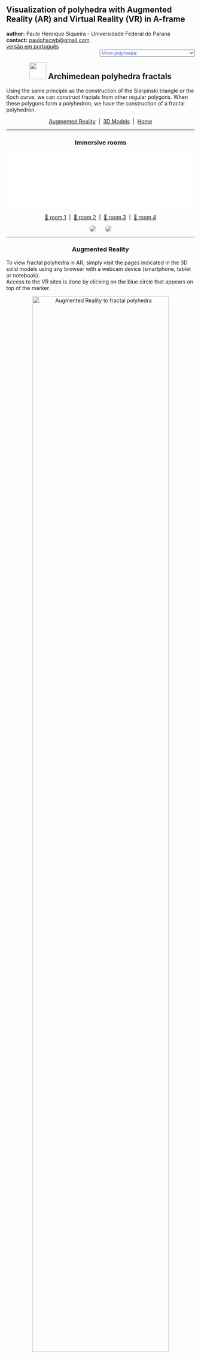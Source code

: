 <link rel="stylesheet" href="../scripts/style.css">
<link rel="icon" type="image/png" href="vr/salas/imagens/icone.png">
<h2>Visualization of polyhedra with Augmented Reality (AR) and Virtual Reality (VR) in A-frame</h2>
 <b>author:</b> Paulo Henrique Siqueira - Universidade Federal do Paraná
 <br><b>contact:</b> <a href="#">paulohscwb@gmail.com</a>
 <br><a href="https://paulohscwb.github.io/polyhedra2/fractalarchimedean/pt-br/">versão em português</a>
 <form style="margin: 0 auto; float:right; text-align:right; width:100%; margin-bottom:15px;">
	<select id="url" onchange="urlHandler(this.value)" style="color:royalblue;">
		<option disabled selected value>More polyhedra:</option>
		<option value="../ArchimedeanCatalanHulls/">Archimedean and Catalan convex hulls</option>
		<option value="../fractalplatonic/">Platonic polyhedra fractals</option>
		<option value="../fractalnonconvex/">Non convex polyhedra fractals</option>
		<option disabled value="../fractalarchimedean/">Archimedean polyhedra fractals</option>
		<option value="../chamfered/">Chamfered polyhedra</option>
		<option value="../propellor/">Propellor polyhedra</option>
		<option value="../diamonds/">Diamond polyhedra</option>
	</select>
</form>
<script>
function urlHandler(value) {                               
    window.location.assign(`${value}`);
}
</script>

<p id="p1"></p>
  <h2 align="center"><img src="vr/salas/imagens/icone.png" style="margin-bottom:-10px" width="45"> Archimedean polyhedra fractals</h2>
Using the same principle as the construction of the Sierpinski triangle or the Koch curve, we can construct fractals from other regular polygons. When these polygons form a polyhedron, we have the construction of a fractal polyhedron.

<p align="center"><a href="#ra">Augmented Reality</a><span>&nbsp;&nbsp;|&nbsp;&nbsp;</span><a href="#m3d">3D Models</a><span>&nbsp;&nbsp;|&nbsp;&nbsp;</span><a href="../">Home</a></p>
  <hr>
 <h3 align="center">Immersive rooms</h3>
<div class="embed-container"><iframe width="100%" src="sala1.htm" title="Sala Imersiva de Fractais de poliedros" frameborder="0" loading="lazy"></iframe></div>
  <p align="center"><a href="sala1.htm" target="_blank">&#x1f517; room 1</a><span>&nbsp;&nbsp;|&nbsp;&nbsp;</span><a href="sala2.htm" target="_blank">&#x1f517; room 2</a><span>&nbsp;&nbsp;|&nbsp;&nbsp;</span><a href="sala3.htm" target="_blank">&#x1f517; room 3</a><span>&nbsp;&nbsp;|&nbsp;&nbsp;</span><a href="sala4.htm" target="_blank">&#x1f517; room 4</a></p>
  <p align="center"><img src="../../geometria-descritiva/videos/fractalarchimedean1.gif" style="max-width: 47%; border-radius:5px; margin-right:5%" loading="lazy"/><img src="../../geometria-descritiva/videos/fractalarchimedean2.gif" style="max-width: 47%; border-radius:5px" loading="lazy"/></p>
  <hr>
  <h3 id="ra" align="center">Augmented Reality</h3>
To view fractal polyhedra in AR, simply visit the pages indicated in the 3D solid models using any browser with a webcam device (smartphone, tablet or notebook).
<br>Access to the VR sites is done by clicking on the blue circle that appears on top of the marker.
<p align="center"><img style="border-radius:7px;" alt="Augmented Reality to fractal polyhedra" src="ar/example.jpg" width="85%"></p>
<p align="center"><img src="ar/fractalarchimedean.gif" alt="Augmented Reality to fractal polyhedra" style="max-width: 92%; border-radius:5px;" loading="lazy"/></p>
<hr>
<h3 id="m3d" align="center">3D models</h3>
<!-- <iframe width="560" height="315" style="max-width:100%" src="https://www.youtube.com/embed/videoseries?list=PLy0I_lGW8HxU-mneUmSsccpRAAwbErHFq" title="YouTube video player" frameborder="0" allow="accelerometer; autoplay; clipboard-write; encrypted-media; gyroscope; picture-in-picture; web-share" allowfullscreen></iframe> -->
<h4>1. Cuboctahedron fractal</h4>
<a href="vr/FractalCuboctahedron.htm" target="_blank" title="3D model" class="fotoA"><img src="ar/31A.png" class="foto" alt="Cuboctahedron fractal"></a><img src="ar/31.png" class="qr">
 <br><br>Applying the construction principle of the Koch curve to triangular faces of the cuboctahedron, we obtain a cuboctahedron fractal. In the first order of fractal construction, we construct a new solid at each triangular face of the original polyhedron. In this example, we have representations of the solid in orders 0, 1, 2 and 3.
 <table>
	<tr>
		<th>order</th>
		<th>polyhedra</th>
		<th>faces</th>
		<th>edges</th>
		<th>vertices</th>
	</tr>
	<tr>
		<td>0</td>
		<td>1</td>
		<td>14</td>
		<td>24</td>
		<td>12</td>
	</tr>
	<tr>
		<td>1</td>
		<td>9</td>
		<td>126</td>
		<td>216</td>
		<td>108</td>
	</tr>
	<tr>
		<td>2</td>
		<td>81</td>
		<td>1134</td>
		<td>1944</td>
		<td>972</td>
	</tr>
	<tr>
		<td>3</td>
		<td>729</td>
		<td>10206</td>
		<td>17496</td>
		<td>8748</td>
	</tr>
 </table>
 <a href="ra.html" class="raAR" title="Augmented reality" target="_blank"></a>
<hr>
<h4>2. Icosidodecahedron fractal</h4>
<a href="vr/FractalIcosidodecahedron.htm" target="_blank" title="3D model" class="fotoA"><img src="ar/32A.png" class="foto" alt="Icosidodecahedron fractal"></a><img src="ar/32.png" class="qr">
 <br><br>Applying the construction principle of the Koch curve to triangular faces of the icosidodecahedron, we obtain a icosidodecahedron fractal. In the first order of fractal construction, we construct a new solid at each triangular face of the original polyhedron. In this example, we have representations of the solid in orders 0, 1, 2 and 3.
 <table>
	<tr>
		<th>order</th>
		<th>polyhedra</th>
		<th>faces</th>
		<th>edges</th>
		<th>vertices</th>
	</tr>
	<tr>
		<td>0</td>
		<td>1</td>
		<td>32</td>
		<td>60</td>
		<td>30</td>
	</tr>
	<tr>
		<td>1</td>
		<td>21</td>
		<td>672</td>
		<td>1260</td>
		<td>630</td>
	</tr>
	<tr>
		<td>2</td>
		<td>441</td>
		<td>14112</td>
		<td>26460</td>
		<td>13230</td>
	</tr>
	<tr>
		<td>3</td>
		<td>9261</td>
		<td>296352</td>
		<td>555660</td>
		<td>277830</td>
	</tr>
 </table>
 <a href="ra.html" class="raAR" title="Augmented reality" target="_blank"></a>
<hr>
<h4>3. Rhombicosidodecahedron fractal</h4>
<a href="vr/FractalRhombicosidodecahedron.htm" target="_blank" title="3D model" class="fotoA"><img src="ar/33A.png" class="foto" alt="Rhombicosidodecahedron fractal"></a><img src="ar/33.png" class="qr">
 <br><br>Applying the construction principle of the Koch curve to pentagonal faces of the rhombicosidodecahedron, we obtain a rhombicosidodecahedron fractal. In the first order of fractal construction, we construct a new solid at each pentagonal face of the original polyhedron. In this example, we have representations of the solid in orders 0, 1, 2 and 3.
 <table>
	<tr>
		<th>order</th>
		<th>polyhedra</th>
		<th>faces</th>
		<th>edges</th>
		<th>vertices</th>
	</tr>
	<tr>
		<td>0</td>
		<td>1</td>
		<td>62</td>
		<td>120</td>
		<td>60</td>
	</tr>
	<tr>
		<td>1</td>
		<td>13</td>
		<td>806</td>
		<td>1560</td>
		<td>780</td>
	</tr>
	<tr>
		<td>2</td>
		<td>169</td>
		<td>10478</td>
		<td>20280</td>
		<td>10140</td>
	</tr>
	<tr>
		<td>3</td>
		<td>2197</td>
		<td>136214</td>
		<td>263640</td>
		<td>131820</td>
	</tr>
 </table>
 <a href="ra.html" class="raAR" title="Augmented reality" target="_blank"></a>
<hr>
<h4>4. Rhombicuboctahedron fractal</h4>
<a href="vr/FractalRhombicuboctahedron.htm" target="_blank" title="3D model" class="fotoA"><img src="ar/34A.png" class="foto" alt="rhombicuboctahedron fractal"></a><img src="ar/34.png" class="qr">
 <br><br>Applying the construction principle of the Koch curve to triangular faces of the rhombicuboctahedron, we obtain a rhombicuboctahedron fractal. In the first order of fractal construction, we construct a new solid at each triangular face of the original polyhedron. In this example, we have representations of the solid in orders 0, 1, 2 and 3.
 <table>
	<tr>
		<th>order</th>
		<th>polyhedra</th>
		<th>faces</th>
		<th>edges</th>
		<th>vertices</th>
	</tr>
	<tr>
		<td>0</td>
		<td>1</td>
		<td>26</td>
		<td>48</td>
		<td>24</td>
	</tr>
	<tr>
		<td>1</td>
		<td>9</td>
		<td>234</td>
		<td>432</td>
		<td>216</td>
	</tr>
	<tr>
		<td>2</td>
		<td>81</td>
		<td>2106</td>
		<td>3888</td>
		<td>1944</td>
	</tr>
	<tr>
		<td>3</td>
		<td>729</td>
		<td>18954</td>
		<td>34992</td>
		<td>17496</td>
	</tr>
 </table>
 <a href="ra1.html" class="raAR" title="Augmented reality" target="_blank"></a>
<hr>
<h4>5. Snub cube fractal</h4>
<a href="vr/FractalSnubCube.htm" target="_blank" title="3D model" class="fotoA"><img src="ar/35A.png" class="foto" alt="Snub cube fractal"></a><img src="ar/35.png" class="qr">
 <br><br>Applying the construction principle of the Koch curve to square faces of the snub cube, we obtain a snub cube fractal. In the first order of fractal construction, we construct a new solid at each square face of the original polyhedron. In this example, we have representations of the solid in orders 0, 1, 2, 3 and 4.
 <table>
	<tr>
		<th>order</th>
		<th>polyhedra</th>
		<th>faces</th>
		<th>edges</th>
		<th>vertices</th>
	</tr>
	<tr>
		<td>0</td>
		<td>1</td>
		<td>38</td>
		<td>60</td>
		<td>24</td>
	</tr>
	<tr>
		<td>1</td>
		<td>7</td>
		<td>266</td>
		<td>420</td>
		<td>168</td>
	</tr>
	<tr>
		<td>2</td>
		<td>49</td>
		<td>1862</td>
		<td>2940</td>
		<td>1176</td>
	</tr>
	<tr>
		<td>3</td>
		<td>343</td>
		<td>13034</td>
		<td>20580</td>
		<td>8232</td>
	</tr>
	<tr>
		<td>4</td>
		<td>2401</td>
		<td>91238</td>
		<td>144060</td>
		<td>57624</td>
	</tr>
 </table>
 <a href="ra1.html" class="raAR" title="Augmented reality" target="_blank"></a>
 <hr>
<h4>6. Snub dodecahedron fractal</h4>
<a href="vr/FractalSnubDodecahedron.htm" target="_blank" title="3D model" class="fotoA"><img src="ar/36A.png" class="foto" alt="Snub dodecahedron fractal"></a><img src="ar/36.png" class="qr">
 <br><br>Applying the construction principle of the Koch curve to pentagonal faces of the snub dodecahedron, we obtain a snub dodecahedron fractal. In the first order of fractal construction, we construct a new solid at each pentagonal face of the original polyhedron. In this example, we have representations of the solid in orders 0, 1, 2 and 3.
 <table>
	<tr>
		<th>order</th>
		<th>polyhedra</th>
		<th>faces</th>
		<th>edges</th>
		<th>vertices</th>
	</tr>
	<tr>
		<td>0</td>
		<td>1</td>
		<td>92</td>
		<td>150</td>
		<td>60</td>
	</tr>
	<tr>
		<td>1</td>
		<td>13</td>
		<td>1196</td>
		<td>1950</td>
		<td>780</td>
	</tr>
	<tr>
		<td>2</td>
		<td>169</td>
		<td>15548</td>
		<td>25350</td>
		<td>10140</td>
	</tr>
	<tr>
		<td>3</td>
		<td>2197</td>
		<td>202124</td>
		<td>329550</td>
		<td>131820</td>
	</tr>
 </table>
 <a href="ra1.html" class="raAR" title="Augmented reality" target="_blank"></a>
 <hr>
 <h4>7. Truncated cuboctahedron fractal</h4>
<a href="vr/FractalTruncatedCuboctahedron.htm" target="_blank" title="3D model" class="fotoA"><img src="ar/38A.png" class="foto" alt="Truncated cuboctahedron fractal"></a><img src="ar/38.png" class="qr">
 <br><br>Applying the construction principle of the Koch curve to square faces of the truncated cuboctahedron, we obtain a truncated cuboctahedron fractal. In the first order of fractal construction, we construct a new solid at each square face of the original polyhedron. In this example, we have representations of the solid in orders 0, 1, 2 and 3.
 <table>
	<tr>
		<th>order</th>
		<th>polyhedra</th>
		<th>faces</th>
		<th>edges</th>
		<th>vertices</th>
	</tr>
	<tr>
		<td>0</td>
		<td>1</td>
		<td>26</td>
		<td>72</td>
		<td>48</td>
	</tr>
	<tr>
		<td>1</td>
		<td>13</td>
		<td>338</td>
		<td>936</td>
		<td>624</td>
	</tr>
	<tr>
		<td>2</td>
		<td>169</td>
		<td>4394</td>
		<td>12168</td>
		<td>8112</td>
	</tr>
	<tr>
		<td>3</td>
		<td>2197</td>
		<td>57122</td>
		<td>158184</td>
		<td>105456</td>
	</tr>
 </table>
 <a href="ra1.html" class="raAR" title="Augmented reality" target="_blank"></a>
 <hr>
 <h4>8. Truncated cube fractal</h4>
<a href="vr/FractalTruncatedCube.htm" target="_blank" title="3D model" class="fotoA"><img src="ar/37A.png" class="foto" alt="Truncated cube fractal"></a><img src="ar/37.png" class="qr">
 <br><br>Applying the construction principle of the Koch curve to triangular faces of the truncated cube, we obtain a truncated cube fractal. In the first order of fractal construction, we construct a new solid at each triangular face of the original polyhedron. In this example, we have representations of the solid in orders 0, 1, 2 and 3.
 <table>
	<tr>
		<th>order</th>
		<th>polyhedra</th>
		<th>faces</th>
		<th>edges</th>
		<th>vertices</th>
	</tr>
	<tr>
		<td>0</td>
		<td>1</td>
		<td>14</td>
		<td>36</td>
		<td>24</td>
	</tr>
	<tr>
		<td>1</td>
		<td>9</td>
		<td>126</td>
		<td>324</td>
		<td>216</td>
	</tr>
	<tr>
		<td>2</td>
		<td>81</td>
		<td>1134</td>
		<td>2916</td>
		<td>1944</td>
	</tr>
	<tr>
		<td>3</td>
		<td>729</td>
		<td>10206</td>
		<td>26244</td>
		<td>17496</td>
	</tr>
 </table>
 <a href="ra2.html" class="raAR" title="Augmented reality" target="_blank"></a>
 <hr>
 <h4>9. Truncated dodecahedron fractal</h4>
<a href="vr/FractalTruncatedDodecahedron.htm" target="_blank" title="3D model" class="fotoA"><img src="ar/39A.png" class="foto" alt="Truncated dodecahedron fractal"></a><img src="ar/39.png" class="qr">
 <br><br>Applying the construction principle of the Koch curve to triangular faces of the truncated dodecahedron, we obtain a truncated dodecahedron fractal. In the first order of fractal construction, we construct a new solid at each triangular face of the original polyhedron. In this example, we have representations of the solid in orders 0, 1, 2 and 3.
 <table>
	<tr>
		<th>order</th>
		<th>polyhedra</th>
		<th>faces</th>
		<th>edges</th>
		<th>vertices</th>
	</tr>
	<tr>
		<td>0</td>
		<td>1</td>
		<td>32</td>
		<td>150</td>
		<td>60</td>
	</tr>
	<tr>
		<td>1</td>
		<td>21</td>
		<td>672</td>
		<td>3150</td>
		<td>1260</td>
	</tr>
	<tr>
		<td>2</td>
		<td>441</td>
		<td>14112</td>
		<td>66150</td>
		<td>26460</td>
	</tr>
	<tr>
		<td>3</td>
		<td>9261</td>
		<td>296352</td>
		<td>1389150</td>
		<td>555660</td>
	</tr>
 </table>
 <a href="ra2.html" class="raAR" title="Augmented reality" target="_blank"></a>
 <hr>
 <h4>10. Truncated icosahedron fractal</h4>
<a href="vr/FractalTruncatedIcosahedron.htm" target="_blank" title="3D model" class="fotoA"><img src="ar/40A.png" class="foto" alt="Truncated icosahedron fractal"></a><img src="ar/40.png" class="qr">
 <br><br>Applying the construction principle of the Koch curve to pentagonal faces of the truncated icosahedron, we obtain a truncated icosahedron fractal. In the first order of fractal construction, we construct a new solid at each pentagonal face of the original polyhedron. In this example, we have representations of the solid in orders 0, 1, 2 and 3.
 <table>
	<tr>
		<th>order</th>
		<th>polyhedra</th>
		<th>faces</th>
		<th>edges</th>
		<th>vertices</th>
	</tr>
	<tr>
		<td>0</td>
		<td>1</td>
		<td>32</td>
		<td>90</td>
		<td>60</td>
	</tr>
	<tr>
		<td>1</td>
		<td>13</td>
		<td>416</td>
		<td>1170</td>
		<td>780</td>
	</tr>
	<tr>
		<td>2</td>
		<td>169</td>
		<td>5408</td>
		<td>15210</td>
		<td>10140</td>
	</tr>
	<tr>
		<td>3</td>
		<td>2197</td>
		<td>70304</td>
		<td>197730</td>
		<td>131820</td>
	</tr>
 </table>
 <a href="ra2.html" class="raAR" title="Augmented reality" target="_blank"></a>
 <p class="topop"><a href="#p1" class="topo">back to top</a></p>
 <hr>
 <h4>11. Truncated icosidodecahedron fractal</h4>
<a href="vr/FractalTruncatedIcosidodecahedron.htm" target="_blank" title="3D model" class="fotoA"><img src="ar/41A.png" class="foto" alt="Truncated icosidodecahedron fractal"></a><img src="ar/41.png" class="qr">
 <br><br>Applying the construction principle of the Koch curve to decagonal faces of the truncated icosidodecahedron, we obtain a truncated icosidodecahedron fractal. In the first order of fractal construction, we construct a new solid at each decagonal face of the original polyhedron. In this example, we have representations of the solid in orders 0, 1, 2, 3 and 4.
 <table>
	<tr>
		<th>order</th>
		<th>polyhedra</th>
		<th>faces</th>
		<th>edges</th>
		<th>vertices</th>
	</tr>
	<tr>
		<td>0</td>
		<td>1</td>
		<td>62</td>
		<td>180</td>
		<td>120</td>
	</tr>
	<tr>
		<td>1</td>
		<td>13</td>
		<td>806</td>
		<td>2340</td>
		<td>1560</td>
	</tr>
	<tr>
		<td>2</td>
		<td>169</td>
		<td>10478</td>
		<td>30420</td>
		<td>20280</td>
	</tr>
	<tr>
		<td>3</td>
		<td>2197</td>
		<td>136214</td>
		<td>395460</td>
		<td>263640</td>
	</tr>
	<tr>
		<td>4</td>
		<td>2401</td>
		<td>33614</td>
		<td>86436</td>
		<td>57624</td>
	</tr>
 </table>
 <a href="ra3.html" class="raAR" title="Augmented reality" target="_blank"></a>
 <hr>
 <h4>12. Truncated octahedron fractal</h4>
<a href="vr/FractalTruncatedOctahedron.htm" target="_blank" title="3D model" class="fotoA"><img src="ar/42A.png" class="foto" alt="Truncated octahedron fractal"></a><img src="ar/42.png" class="qr">
 <br><br>Applying the construction principle of the Koch curve to square faces of the truncated octahedron, we obtain a truncated octahedron fractal. In the first order of fractal construction, we construct a new solid at each square face of the original polyhedron. In this example, we have representations of the solid in orders 0, 1, 2, 3 and 4.
 <table>
	<tr>
		<th>order</th>
		<th>polyhedra</th>
		<th>faces</th>
		<th>edges</th>
		<th>vertices</th>
	</tr>
	<tr>
		<td>0</td>
		<td>1</td>
		<td>14</td>
		<td>36</td>
		<td>24</td>
	</tr>
	<tr>
		<td>1</td>
		<td>7</td>
		<td>98</td>
		<td>252</td>
		<td>168</td>
	</tr>
	<tr>
		<td>2</td>
		<td>49</td>
		<td>686</td>
		<td>1764</td>
		<td>1176</td>
	</tr>
	<tr>
		<td>3</td>
		<td>343</td>
		<td>4802</td>
		<td>12348</td>
		<td>8232</td>
	</tr>
	<tr>
		<td>4</td>
		<td>343</td>
		<td>4802</td>
		<td>12348</td>
		<td>8232</td>
	</tr>
 </table>
 <a href="ra3.html" class="raAR" title="Augmented reality" target="_blank"></a>
 <hr>
 <h4>13. Truncated tetrahedron fractal</h4>
<a href="vr/FractalTruncatedTetrahedron.htm" target="_blank" title="3D model" class="fotoA"><img src="ar/43A.png" class="foto" alt="Truncated tetrahedron fractal"></a><img src="ar/43.png" class="qr">
 <br><br>Applying the construction principle of the Sierpinski triangle to triangular faces of the truncated tetrahedron, we obtain a truncated tetrahedron fractal. In the first order of fractal construction, we construct a new solid at each triangular face of the original polyhedron. In this example, we have representations of the solid in orders 0, 1, 2, 3 and 4.
 <table>
	<tr>
		<th>order</th>
		<th>polyhedra</th>
		<th>faces</th>
		<th>edges</th>
		<th>vertices</th>
	</tr>
	<tr>
		<td>0</td>
		<td>1</td>
		<td>8</td>
		<td>18</td>
		<td>12</td>
	</tr>
	<tr>
		<td>1</td>
		<td>4</td>
		<td>40</td>
		<td>90</td>
		<td>60</td>
	</tr>
	<tr>
		<td>2</td>
		<td>25</td>
		<td>200</td>
		<td>450</td>
		<td>300</td>
	</tr>
	<tr>
		<td>3</td>
		<td>125</td>
		<td>1000</td>
		<td>2250</td>
		<td>1500</td>
	</tr>
	<tr>
		<td>4</td>
		<td>625</td>
		<td>5000</td>
		<td>11250</td>
		<td>7500</td>
	</tr>
 </table>
 <a href="ra3.html" class="raAR" title="Augmented reality" target="_blank"></a>
 <hr>
<h4>14. Menger sponge: Snub cube</h4>
<a href="vr/FractalSnubCube1.htm" target="_blank" title="3D model" class="fotoA"><img src="ar/44A.png" class="foto" alt="Menger sponge - Snub cube"></a><img src="ar/44.png" class="qr">
 <br><br>Applying the construction principle of the Sierpinski carpet to the 6 square faces of the snub cube, we obtain a fractal snub cube. In the first order of construction of the fractal, we construct 8 new solids on each square face of the original polyhedron, all with ⅓ the measurement of the snub cube's edge. In this example, we have representations of the solid in orders 0, 1, 2 and 3.
 <a href="ra4.html" class="raAR" title="Augmented reality" target="_blank"></a>
 <hr>
<h4>15. Menger's Cross - Jerusalem: Snub cube v1</h4>
<a href="vr/FractalSnubCube2.htm" target="_blank" title="3D model" class="fotoA"><img src="ar/45A.png" class="foto" alt="Snub Cube - Menger's cross Jerusalem"></a><img src="ar/45.png" class="qr">
 <br><br>Consider a fractal snub cube. We can increase the edge sizes of the corner snub cubes and decrease the edge sizes of the intermediate snub cubes to reveal a cross. In this version, we have 8 homothetic snub cubes with an aspect ratio of &#8534; and 12 homothetic snub cubes with a proportion of &#8533;.
<a href="ra4.html" class="raAR" title="Augmented reality" target="_blank"></a>
<hr>
<h4>16. Menger's Cross - Jerusalem: Snub cube v2</h4>
<a href="vr/FractalSnubCube3.htm" target="_blank" title="3D model" class="fotoA"><img src="ar/46A.png" class="foto" alt="Snub Cube - Menger's cross Jerusalem"></a><img src="ar/46.png" class="qr">
 <br><br>Consider a fractal snub cube. We can increase the edge sizes of the corner snub cubes and decrease the edge sizes of the intermediate snub cubes to reveal a cross. In this version, we have 8 homothetic snub cubes with an aspect ratio of &#8730;2 - 1 and 12 homothetic snub cubes with a proportion of (&#8730;2 - 1)&#xb2;.
 <a href="ra4.html" class="raAR" title="Augmented reality" target="_blank"></a>
<hr>
<h4>17. Mosely snowflake: Snub cube</h4>
<a href="vr/FractalSnubCube4.htm" target="_blank" title="3D model" class="fotoA"><img src="ar/47A.png" class="foto" alt="Mosely snowflake - Snub Cube"></a><img src="ar/47.png" class="qr">
 <br><br>The Mosely snowflake is a type of Sierpinski-Menger fractal obtained in two variants by the operation used in creating the Sierpinski-Menger snowflake. In this case, we removed eight corner snub cubes and the center snub cube in each iteration. 
 <a href="ra4.html" class="raAR" title="Augmented reality" target="_blank"></a>
 <hr>
<h4>18. Menger sponge: Truncated cube</h4>
<a href="vr/FractalTruncatedCube1.htm" target="_blank" title="3D model" class="fotoA"><img src="ar/48A.png" class="foto" alt="Menger sponge - Truncated cube"></a><img src="ar/48.png" class="qr">
 <br><br>Applying the construction principle of the Sierpinski carpet to the 6 octagonal faces of the truncated cube, we obtain a fractal truncated cube. In the first order of construction of the fractal, we construct 8 new solids on each octagonal face of the original polyhedron, all with ⅓ the measurement of the truncated cube's edge. In this example, we have representations of the solid in orders 0, 1, 2 and 3.
 <a href="ra5.html" class="raAR" title="Augmented reality" target="_blank"></a>
 <hr>
<h4>19. Menger's Cross - Jerusalem: Truncated cube v1</h4>
<a href="vr/FractalTruncatedCube2.htm" target="_blank" title="3D model" class="fotoA"><img src="ar/49A.png" class="foto" alt="Truncated Cube - Menger's cross Jerusalem"></a><img src="ar/49.png" class="qr">
 <br><br>Consider a fractal truncated cube. We can increase the edge sizes of the corner truncated cubes and decrease the edge sizes of the intermediate truncated cubes to reveal a cross. In this version, we have 8 homothetic truncated cubes with an aspect ratio of &#8534; and 12 homothetic truncated cubes with a proportion of &#8533;.
<a href="ra5.html" class="raAR" title="Augmented reality" target="_blank"></a>
<hr>
<h4>20. Menger's Cross - Jerusalem: Truncated cube v2</h4>
<a href="vr/FractalTruncatedCube3.htm" target="_blank" title="3D model" class="fotoA"><img src="ar/50A.png" class="foto" alt="Truncated Cube - Menger's cross Jerusalem"></a><img src="ar/50.png" class="qr">
 <br><br>Consider a fractal truncated cube. We can increase the edge sizes of the corner truncated cubes and decrease the edge sizes of the intermediate truncated cubes to reveal a cross. In this version, we have 8 homothetic truncated cubes with an aspect ratio of &#8730;2 - 1 and 12 homothetic truncated cubes with a proportion of (&#8730;2 - 1)&#xb2;.
 <a href="ra5.html" class="raAR" title="Augmented reality" target="_blank"></a>
 <p class="topop"><a href="#p1" class="topo">back to top</a></p>
<hr>
<h4>21. Mosely snowflake: Truncated cube</h4>
<a href="vr/FractalTruncatedCube4.htm" target="_blank" title="3D model" class="fotoA"><img src="ar/51A.png" class="foto" alt="Mosely snowflake - Truncated Cube"></a><img src="ar/51.png" class="qr">
 <br><br>The Mosely snowflake is a type of Sierpinski-Menger fractal obtained in two variants by the operation used in creating the Sierpinski-Menger snowflake. In this case, we removed eight corner truncated cubes and the center truncated cube in each iteration. 
 <a href="ra5.html" class="raAR" title="Augmented reality" target="_blank"></a>
 <hr>
<h4>22. Menger sponge: Rhombicuboctahedron</h4>
<a href="vr/FractalRhombicuboctahedron1.htm" target="_blank" title="3D model" class="fotoA"><img src="ar/52A.png" class="foto" alt="Menger sponge - Rhombicuboctahedron"></a><img src="ar/52.png" class="qr">
 <br><br>Applying the construction principle of the Sierpinski carpet to 6 square faces of the rhombicuboctahedron, we obtain a fractal rhombicuboctahedron. In the first order of construction of the fractal, we construct 8 new solids on square faces of the original polyhedron, all with ⅓ the measurement of the rhombicuboctahedron's edge. In this example, we have representations of the solid in orders 0, 1, 2 and 3.
 <a href="ra6.html" class="raAR" title="Augmented reality" target="_blank"></a>
 <hr>
<h4>23. Menger's Cross - Jerusalem: Rhombicuboctahedron v1</h4>
<a href="vr/FractalRhombicuboctahedron2.htm" target="_blank" title="3D model" class="fotoA"><img src="ar/53A.png" class="foto" alt="Rhombicuboctahedron - Menger's cross Jerusalem"></a><img src="ar/53.png" class="qr">
 <br><br>Consider a fractal rhombicuboctahedron. We can increase the edge sizes of the corner rhombicuboctahedrons and decrease the edge sizes of the intermediate rhombicuboctahedrons to reveal a cross. In this version, we have 8 homothetic rhombicuboctahedrons with an aspect ratio of &#8534; and 12 homothetic rhombicuboctahedrons with a proportion of &#8533;.
<a href="ra6.html" class="raAR" title="Augmented reality" target="_blank"></a>
<hr>
<h4>24. Menger's Cross - Jerusalem: Rhombicuboctahedron v2</h4>
<a href="vr/FractalRhombicuboctahedron3.htm" target="_blank" title="3D model" class="fotoA"><img src="ar/54A.png" class="foto" alt="Rhombicuboctahedron - Menger's cross Jerusalem"></a><img src="ar/54.png" class="qr">
 <br><br>Consider a fractal rhombicuboctahedron. We can increase the edge sizes of the corner rhombicuboctahedrons and decrease the edge sizes of the intermediate rhombicuboctahedrons to reveal a cross. In this version, we have 8 homothetic rhombicuboctahedrons with an aspect ratio of &#8730;2 - 1 and 12 homothetic rhombicuboctahedrons with a proportion of (&#8730;2 - 1)&#xb2;.
 <a href="ra6.html" class="raAR" title="Augmented reality" target="_blank"></a>
 <p class="topop"><a href="#p1" class="topo">back to top</a></p>
<hr>
<h4>25. Mosely snowflake: Rhombicuboctahedron</h4>
<a href="vr/FractalRhombicuboctahedron4.htm" target="_blank" title="3D model" class="fotoA"><img src="ar/55A.png" class="foto" alt="Mosely snowflake - Rhombicuboctahedron"></a><img src="ar/55.png" class="qr">
 <br><br>The Mosely snowflake is a type of Sierpinski-Menger fractal obtained in two variants by the operation used in creating the Sierpinski-Menger snowflake. In this case, we removed eight corner rhombicuboctahedrons and the center rhombicuboctahedron in each iteration. 
 <a href="ra6.html" class="raAR" title="Augmented reality" target="_blank"></a>
<p class="topop"><a href="#p1" class="topo">back to top</a></p>
<hr>

O floco de neve Mosely é um tipo de fractal Sierpinski-Menger obtido em duas variantes pela operação usada na criação do floco de neve Sierpinski-Menger. Neste caso, removemos oito cubos dos cantos e o cubo central da iteração anterior. Neste exemplo, temos o floco de neve Mosely feito com um cubo snub.

<br><a rel="license" href="http://creativecommons.org/licenses/by-nc-nd/4.0/"><img alt="Licença Creative Commons" style="border-width:0" src="https://i.creativecommons.org/l/by-nc-nd/4.0/88x31.png" loading="lazy"/></a><br /><span xmlns:dct="http://purl.org/dc/terms/" property="dct:title">Archimedean polyhedra fractals - Visualization of polyhedra with Augmented Reality and Virtual Reality</span> by <a xmlns:cc="http://creativecommons.org/ns#" href="https://paulohscwb.github.io/polyhedra2/fractalarchimedean/" property="cc:attributionName" rel="cc:attributionURL">Paulo Henrique Siqueira</a> is licensed with a license <a rel="license" href="http://creativecommons.org/licenses/by-nc-nd/4.0/">Creative Commons Attribution-NonCommercial-NoDerivatives 4.0 International</a>.

<h4>How to cite this work:</h4> 
<p>Siqueira, P.H., "Archimedean polyhedra fractals - Visualization of polyhedra with Augmented Reality and Virtual Reality". Available in: <https://paulohscwb.github.io/polyhedra2/fractalarchimedean/>, October 2023.</p>
<!--<a target="_blank" href="https://doi.org/10.5281/zenodo.8272770"><img src="https://zenodo.org/badge/DOI/10.5281/zenodo.8272770.svg" alt="DOI"></a>-->
<br><br><b>References:</b>
<br>Weisstein, Eric W. "Archimedean Solid" From MathWorld-A Wolfram Web Resource. <a href="http://mathworld.wolfram.com/ArchimedeanSolid.html" target="_blank">http://mathworld.wolfram.com/ArchimedeanSolid.html</a>
<br>Weisstein, Eric W. "Platonic Solid" From MathWorld-A Wolfram Web Resource. <a href="http://mathworld.wolfram.com/PlatonicSolid.html" target="_blank">http://mathworld.wolfram.com/PlatonicSolid.html</a>
<br>Weisstein, Eric W. "Archimedean Dual" From MathWorld-A Wolfram Web Resource. <a href="https://mathworld.wolfram.com/ArchimedeanDual.html" target="_blank">https://mathworld.wolfram.com/ArchimedeanDual.html</a>
<br>Weisstein, Eric W. "Uniform Polyhedron." From MathWorld--A Wolfram Web Resource. <a href="https://mathworld.wolfram.com/UniformPolyhedron.html" target="_blank">https://mathworld.wolfram.com/UniformPolyhedron.html</a>
<br>Wikipedia <a href="https://en.wikipedia.org/wiki/Archimedean_solid" target="_blank">https://en.wikipedia.org/wiki/Archimedean_solid</a>
<br>Wikipedia <a href="https://en.wikipedia.org/wiki/en.wikipedia.org/wiki/Platonic_solid" target="_blank">https://en.wikipedia.org/wiki/Platonic_solid</a>
<br>McCooey, David I. "Visual Polyhedra". <a href="http://dmccooey.com/polyhedra/" target="_blank">http://dmccooey.com/polyhedra/</a>
